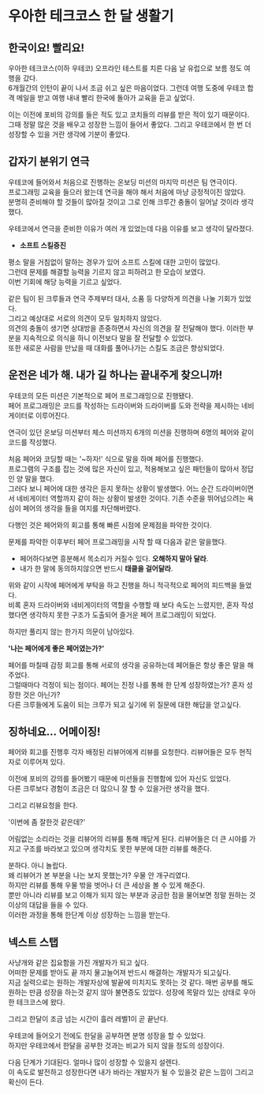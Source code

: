 # 우아한 테크코스 한 달 생활기

## 한국이요! 빨리요!

우아한 테크코스(이하 우테코) 오프라인 테스트를 치른 다음 날 유럽으로 보름 정도 여행을 갔다.  
6개월간의 인턴이 끝이 나서 조금 쉬고 싶은 마음이었다. 그런데 여행 도중에 우테코 합격 메일을 받고 여행 내내 빨리 한국에 돌아가 교육을 듣고 싶었다. 

이는 이전에 포비의 강의를 들은 적도 있고 코치들의 리뷰를 받은 적이 있기 때문이다. 그때 정말 많은 것을 배우고 성장한 느낌이 들어서 좋았다. 그리고 우테코에서 한 번 더 성장할 수 있을 거란 생각에 기분이 좋았다.  


## 갑자기 분위기 연극

우테코에 들어와서 처음으로 진행하는 온보딩 미션의 마지막 미션은 팀 연극이다.  
프로그래밍 교육을 들으러 왔는데 연극을 해야 해서 처음에 마냥 긍정적이진 않았다.  
분명히 준비해야 할 것들이 많아질 것이고 그로 인해 크루간 충돌이 일어날 것이라 생각했다.

우테코에서 연극을 준비한 이유가 여러 개 있었는데 다음 이유를 보고 생각이 달라졌다.

- **소프트 스킬증진**

평소 말을 거침없이 말하는 경우가 있어 소프트 스킬에 대한 고민이 많았다.  
그런데 문제를 해결할 능력을 기르지 않고 피하려고 한 모습이 보였다.  
이번 기회에 해당 능력을 기르고 싶었다.

같은 팀이 된 크루들과 연극 주제부터 대사, 소품 등 다양하게 의견을 나눌 기회가 있었다.  
그리고 예상대로 서로의 의견이 모두 일치하지 않았다.  
의견의 충돌이 생기면 상대방을 존중하면서 자신의 의견을 잘 전달해야 했다. 이러한 부분을 지속적으로 의식을 하니 이전보다 말을 잘 전달할 수 있었다.  
또한 새로운 사람을 만났을 때 대화를 풀어나가는 스킬도 조금은 향상되었다.



## 운전은 네가 해. 내가 길 하나는 끝내주게 찾으니까!

우테코의 모든 미션은 기본적으로 페어 프로그래밍으로 진행됐다.  
페어 프로그래밍은 코드를 작성하는 드라이버와 드라이버를 도와 전략을 제시하는 네비게이터로 이루어진다.

연극이 있던 온보딩 미션부터 체스 미션까지 6개의 미션을 진행하며 6명의 페어와 같이 코드를 작성했다.  

처음 페어와 코딩할 때는 '~하자!' 식으로 말을 하며 페어를 진행했다.   
프로그램의 구조를 잡는 것에 많은 자신이 있고, 적용해보고 싶은 패턴들이 많아서 정답인 양 말을 했다.  
그러다 보니 페어에 대한 생각은 듣지 못하는 상황이 발생했다. 어느 순간 드라이버이면서 네비게이터 역할까지 같이 하는 상황이 발생한 것이다. 기존 수준을 뛰어넘으려는 욕심이 페어의 생각을 들을 여지를 차단해버렸다.

다행인 것은 페어와의 회고를 통해 빠른 시점에 문제점을 파악한 것이다.

문제를 파악한 이후부터 페어 프로그래밍을 시작 할 때 다음과 같은 말을했다.

- 페어하다보면 흥분해서 목소리가 커질수 있다. **오해하지 말아 달라**.
- 내가 한 말에 동의하지않으면 반드시 **태클을 걸어달라**.

위와 같이 시작에 페어에게 부탁을 하고 진행을 하니 적극적으로 페어의 피드백을 들었다.  
비록 혼자 드라이버와 네비게이터의 역할을 수행할 때 보다 속도는 느렸지만, 혼자 작성했다면 생각하지 못한 구조가 도출되어 즐거운 페어 프로그래밍이 되었다.

하지만 풀리지 않는 한가지 의문이 남아있다.

**'나는 페어에게 좋은 페어였는가?'**

페어를 마칠때 감정 회고를 통해 서로의 생각을 공유하는데 페어들은 항상 좋은 말을 해주었다.  
그럴때마다 걱정이 되는 점이다. 페어는 진정 나를 통해 한 단계 성장하였는가? 혼자 성장한 것은 아닌가?  
다른 크루들에게 도움이 되는 크루가 되고 싶기에 위 질문에 대한 해답을 얻고싶다.



## 징하네요... 어메이징!

페어와 회고를 진행후 각자 배정된 리뷰어에게 리뷰를 요청한다. 리뷰어들은 모두 현직자로 이루어져 있다. 

이전에 포비의 강의를 들어봤기 때문에 미션들을 진행함에 있어 자신도 있었다.  
다른 크루보다 경험이 조금은 더 많으니 잘 할 수 있을거란 생각을 했다.

그리고 리뷰요청을 한다.

'이번에 좀 잘한것 같은데?'

어림없는 소리라는 것을 리뷰어의 리뷰를 통해 깨닫게 된다. 리뷰어들은 더 큰 시야를 가지고 구조를 바라보고 있으며 생각치도 못한 부분에 대한 리뷰를 해준다.   

분하다. 아니 놀랍다.  
왜 리뷰어가 본 부분을 나는 보지 못했는가? 우물 안 개구리였다.  
하지만 리뷰를 통해 우물 밖을 벗어나 더 큰 세상을 볼 수 있게 해준다.   
뿐만 아니라 리뷰를 보고 이해가 되지 않는 부분과 궁금한 점을 물어보면 정말 원하는 것 이상의 대답을 들을 수 있다.  
이러한 과정을 통해 한단계 이상 성장하는 느낌을 받는다.



## 넥스트 스탭

사냥개와 같은 집요함을 가진 개발자가 되고 싶다.  
어떠한 문제를 받아도 끝 까지 물고늘어져 반드시 해결하는 개발자가 되고싶다.  
지금 실력으로는 원하는 개발자상에 발끝에 미치지도 못하는 것 같다. 매번 공부를 해도 원하는 만큼 성장을 하는것 같지 않아 불면증도 있었다. 성장에 목말라 있는 상태로 우아한 테크코스에 왔다.

그리고 한달이 조금 넘는 시간이 흘러 레벨1이 곧 끝난다.

우테코에 들어오기 전에도 한달을 공부하면 분명 성장을 할 수 있었다.  
하지만 우테코에서 한달을 공부한 것과는 비교가 되지 않을 정도의 성장이다.

다음 단계가 기대된다. 얼마나 많이 성장할 수 있을지 설렌다.  
이 속도로 발전하고 성장한다면 내가 바라는 개발자가 될 수 있을것 같은 느낌이 그리고 확신이 든다.